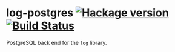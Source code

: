 # log-postgres [![Hackage version](https://img.shields.io/hackage/v/log-postgres.svg?label=Hackage)](https://hackage.haskell.org/package/log-postgres) [![Build Status](https://secure.travis-ci.org/scrive/log.svg?branch=master)](http://travis-ci.org/scrive/log)

PostgreSQL back end for the `log` library.
